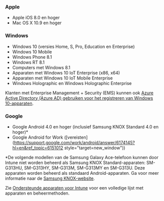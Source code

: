 

### <a name="apple"></a>Apple
  - Apple iOS 8.0 en hoger
  - Mac OS X 10.9 en hoger

### <a name="windows"></a>Windows
  - Windows 10 (versies Home, S, Pro, Education en Enterprise)
  - Windows 10 Mobile
  - Windows Phone 8.1
  - Windows RT 8.1
  - Computers met Windows 8.1
  - Apparaten met Windows 10 IoT Enterprise (x86, x64)
  - Apparaten met Windows 10 IoT Mobile Enterprise
  - Windows Holographic en Windows Holographic Enterprise

  Klanten met Enterprise Management + Security (EMS) kunnen ook [Azure Active Directory (Azure AD) gebruiken voor het registreren van Windows 10-apparaten](/intune-classic/deploy-use/set-up-windows-device-management-with-microsoft-intune#azure-active-directory-enrollment).

### <a name="google"></a>Google
- Google Android 4.0 en hoger (inclusief Samsung KNOX Standard 4.0 en hoger)*
- Google Android for Work ([vereisten](https://support.google.com/work/android/answer/6174145?hl=en&ref_topic=6151012 style="target=new_window"))

*De volgende modellen van de Samsung Galaxy Ace-telefoon kunnen door Intune niet worden beheerd als Samsung KNOX Standard-apparaten: SM-G313HU, SM-G313HY, SM-G313M, SM-G313MY en SM-G313U. Deze apparaten worden beheerd als standaard Android-apparaten. Ga voor meer informatie naar de [Samsung KNOX-website](https://www.samsungknox.com/en).

Zie [Ondersteunde apparaten voor Intune](/intune/supported-devices-browsers#intune-supported-devices) voor een volledige lijst met apparaten en beheermethoden.

